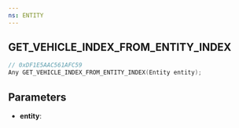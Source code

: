 ```yaml
---
ns: ENTITY
---
```

## GET_VEHICLE_INDEX_FROM_ENTITY_INDEX

```c
// 0xDF1E5AAC561AFC59
Any GET_VEHICLE_INDEX_FROM_ENTITY_INDEX(Entity entity);
```

## Parameters
* **entity**:
